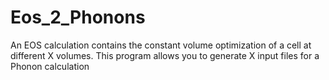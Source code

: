 # Eos_2_Phonons
An EOS calculation contains the constant volume optimization of a cell at different X volumes. This program allows you to generate X input files for a Phonon calculation
